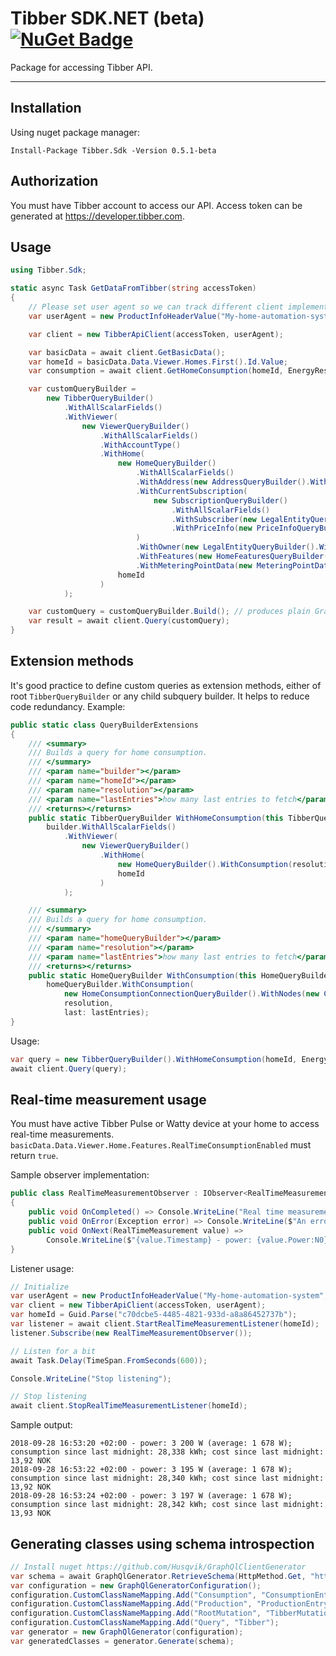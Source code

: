 Tibber SDK.NET (beta) [![NuGet Badge](https://buildstats.info/nuget/Tibber.Sdk?includePreReleases=true)](https://www.nuget.org/packages/Tibber.Sdk)
=======================

Package for accessing Tibber API.

----------
Installation
-------------
Using nuget package manager:
```
Install-Package Tibber.Sdk -Version 0.5.1-beta
```

Authorization
-------------
You must have Tibber account to access our API. Access token can be generated at https://developer.tibber.com.

Usage
-------------
```csharp
using Tibber.Sdk;
```

```csharp
static async Task GetDataFromTibber(string accessToken)
{
    // Please set user agent so we can track different client implementations
    var userAgent = new ProductInfoHeaderValue("My-home-automation-system", "1.2");

    var client = new TibberApiClient(accessToken, userAgent);

    var basicData = await client.GetBasicData();
    var homeId = basicData.Data.Viewer.Homes.First().Id.Value;
    var consumption = await client.GetHomeConsumption(homeId, EnergyResolution.Monthly);

    var customQueryBuilder =
        new TibberQueryBuilder()
            .WithAllScalarFields()
            .WithViewer(
                new ViewerQueryBuilder()
                    .WithAllScalarFields()
                    .WithAccountType()
                    .WithHome(
                        new HomeQueryBuilder()
                            .WithAllScalarFields()
                            .WithAddress(new AddressQueryBuilder().WithAllFields())
                            .WithCurrentSubscription(
                                new SubscriptionQueryBuilder()
                                    .WithAllScalarFields()
                                    .WithSubscriber(new LegalEntityQueryBuilder().WithAllFields())
                                    .WithPriceInfo(new PriceInfoQueryBuilder().WithCurrent(new PriceQueryBuilder().WithAllFields()))
                            )
                            .WithOwner(new LegalEntityQueryBuilder().WithAllFields())
                            .WithFeatures(new HomeFeaturesQueryBuilder().WithAllFields())
                            .WithMeteringPointData(new MeteringPointDataQueryBuilder().WithAllFields()),
                        homeId
                    )
            );

    var customQuery = customQueryBuilder.Build(); // produces plain GraphQL query text
    var result = await client.Query(customQuery);
}
```

Extension methods
-------------
It's good practice to define custom queries as extension methods, either of root `TibberQueryBuilder` or any child subquery builder. It helps to reduce code redundancy.
Example:
```csharp
public static class QueryBuilderExtensions
{
    /// <summary>
    /// Builds a query for home consumption.
    /// </summary>
    /// <param name="builder"></param>
    /// <param name="homeId"></param>
    /// <param name="resolution"></param>
    /// <param name="lastEntries">how many last entries to fetch</param>
    /// <returns></returns>
    public static TibberQueryBuilder WithHomeConsumption(this TibberQueryBuilder builder, Guid homeId, EnergyResolution resolution, int lastEntries) =>
        builder.WithAllScalarFields()
            .WithViewer(
                new ViewerQueryBuilder()
                    .WithHome(
                        new HomeQueryBuilder().WithConsumption(resolution, lastEntries),
                        homeId
                    )
            );

    /// <summary>
    /// Builds a query for home consumption.
    /// </summary>
    /// <param name="homeQueryBuilder"></param>
    /// <param name="resolution"></param>
    /// <param name="lastEntries">how many last entries to fetch</param>
    /// <returns></returns>
    public static HomeQueryBuilder WithConsumption(this HomeQueryBuilder homeQueryBuilder, EnergyResolution resolution, int lastEntries) =>
        homeQueryBuilder.WithConsumption(
            new HomeConsumptionConnectionQueryBuilder().WithNodes(new ConsumptionQueryBuilder().WithAllFields()),
            resolution,
            last: lastEntries);
}
```
Usage:
```csharp
var query = new TibberQueryBuilder().WithHomeConsumption(homeId, EnergyResolution.Monthly, 12).Build();
await client.Query(query);
```

Real-time measurement usage
-------------
You must have active Tibber Pulse or Watty device at your home to access real-time measurements. `basicData.Data.Viewer.Home.Features.RealTimeConsumptionEnabled` must return `true`.

Sample observer implementation:
```csharp
public class RealTimeMeasurementObserver : IObserver<RealTimeMeasurement>
{
    public void OnCompleted() => Console.WriteLine("Real time measurement stream has been terminated. ");
    public void OnError(Exception error) => Console.WriteLine($"An error occured: {error}");
    public void OnNext(RealTimeMeasurement value) =>
        Console.WriteLine($"{value.Timestamp} - power: {value.Power:N0} W (average: {value.AveragePower:N0} W); consumption since last midnight: {value.AccumulatedConsumption:N3} kWh; cost since last midnight: {value.AccumulatedCost:N2} {value.Currency}");
}
```

Listener usage:
```csharp
// Initialize
var userAgent = new ProductInfoHeaderValue("My-home-automation-system", "1.2");
var client = new TibberApiClient(accessToken, userAgent);
var homeId = Guid.Parse("c70dcbe5-4485-4821-933d-a8a86452737b");
var listener = await client.StartRealTimeMeasurementListener(homeId);
listener.Subscribe(new RealTimeMeasurementObserver());

// Listen for a bit
await Task.Delay(TimeSpan.FromSeconds(600));

Console.WriteLine("Stop listening");

// Stop listening
await client.StopRealTimeMeasurementListener(homeId);
```

Sample output:
```
2018-09-28 16:53:20 +02:00 - power: 3 200 W (average: 1 678 W); consumption since last midnight: 28,338 kWh; cost since last midnight: 13,92 NOK
2018-09-28 16:53:22 +02:00 - power: 3 195 W (average: 1 678 W); consumption since last midnight: 28,340 kWh; cost since last midnight: 13,92 NOK
2018-09-28 16:53:24 +02:00 - power: 3 197 W (average: 1 678 W); consumption since last midnight: 28,342 kWh; cost since last midnight: 13,93 NOK
```

Generating classes using schema introspection
-------------
```csharp
// Install nuget https://github.com/Husqvik/GraphQlClientGenerator
var schema = await GraphQlGenerator.RetrieveSchema(HttpMethod.Get, "https://app.tibber.com/v1-beta/gql");
var configuration = new GraphQlGeneratorConfiguration();
configuration.CustomClassNameMapping.Add("Consumption", "ConsumptionEntry");
configuration.CustomClassNameMapping.Add("Production", "ProductionEntry");
configuration.CustomClassNameMapping.Add("RootMutation", "TibberMutation");
configuration.CustomClassNameMapping.Add("Query", "Tibber");
var generator = new GraphQlGenerator(configuration);
var generatedClasses = generator.Generate(schema);
```
